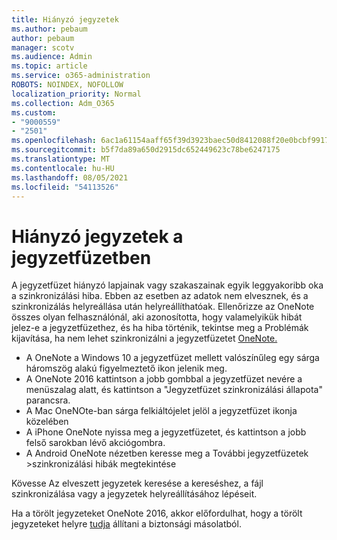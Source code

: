 ```yaml
---
title: Hiányzó jegyzetek
ms.author: pebaum
author: pebaum
manager: scotv
ms.audience: Admin
ms.topic: article
ms.service: o365-administration
ROBOTS: NOINDEX, NOFOLLOW
localization_priority: Normal
ms.collection: Adm_O365
ms.custom:
- "9000559"
- "2501"
ms.openlocfilehash: 6ac1a61154aaff65f39d3923baec50d8412088f20e0bcbf991724bb6fa469d62
ms.sourcegitcommit: b5f7da89a650d2915dc652449623c78be6247175
ms.translationtype: MT
ms.contentlocale: hu-HU
ms.lasthandoff: 08/05/2021
ms.locfileid: "54113526"
---
```

# <a name="missing-notes-in-notebook"></a>Hiányzó jegyzetek a jegyzetfüzetben

A jegyzetfüzet hiányzó lapjainak vagy szakaszainak egyik leggyakoribb oka a szinkronizálási hiba. Ebben az esetben az adatok nem elvesznek, és a szinkronizálás helyreállása után helyreállíthatóak. Ellenőrizze az OneNote összes olyan felhasználónál, aki azonosította, hogy valamelyikük hibát jelez-e a jegyzetfüzethez, és ha hiba történik, tekintse meg a Problémák kijavítása, ha nem lehet szinkronizálni a jegyzetfüzetet [OneNote.](https://support.office.com/article/299495ef-66d1-448f-90c1-b785a6968d45)

- A OneNote a Windows 10 a jegyzetfüzet mellett valószínűleg egy sárga háromszög alakú figyelmeztető ikon jelenik meg.
- A OneNote 2016 kattintson a jobb gombbal a jegyzetfüzet nevére a menüszalag alatt, és kattintson a "Jegyzetfüzet szinkronizálási állapota" parancsra.
- A Mac OneNOte-ban sárga felkiáltójelet jelöl a jegyzetfüzet ikonja közelében
- A iPhone OneNote nyissa meg a jegyzetfüzetet, és kattintson a jobb felső sarokban lévő akciógombra.
- A Android OneNote nézetben keresse meg a További jegyzetfüzetek >szinkronizálási hibák megtekintése

Kövesse Az [](https://support.office.com/article/32cb2bd7-afe7-44d2-a711-398a88421287) elveszett jegyzetek keresése a kereséshez, a fájl szinkronizálása vagy a jegyzetek helyreállításához lépéseit.

Ha a törölt jegyzeteket OneNote 2016, akkor előfordulhat, hogy a törölt jegyzeteket helyre [tudja](https://support.office.com/article/32ed1036-74fd-4c21-bc28-033a486e6b14) állítani a biztonsági másolatból.